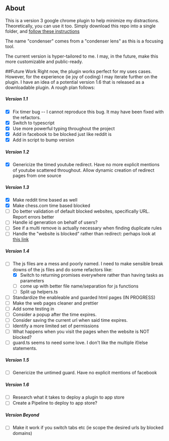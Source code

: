 ## About

This is a version 3 google chrome plugin to help minimize my distractions. Theoretically, you can use it too. Simply download this repo into a single folder, and [follow these instructions](https://developer.chrome.com/docs/extensions/get-started/tutorial/hello-world#load-unpacked)

The name "condenser" comes from a "condenser lens" as this is a focusing tool.

The current version is hyper-tailored to me. I may, in the future, make this more customizable and public-ready.


##Future Work
Right now, the plugin works perfect for my uses cases. However, for the experience (ie joy of coding) I may iterate further on the plugin. I have an idea of a potential version 1.6 that is released as a downloadable plugin. A rough plan follows:

##### Version 1.1
- [x] Fix timer bug -- I cannot reproduce this bug. It may have been fixed with the refactors.
- [x] Switch to typescript
- [x] Use more powerful typing throughout the project
- [x] Add in facebook to be blocked just like reddit is
- [x] Add in script to bump version

##### Version 1.2
- [x] Genericize the timed youtube redirect. Have no more explicit mentions of youtube scattered throughout. Allow dynamic creation of redirect pages from one source

##### Version 1.3
- [x] Make reddit time based as well
- [x] Make chess.com time based blocked
- [ ] Do better validation of default blocked websites, specifically URL. Report errors better
- [ ] Handle id generation on behalf of users?
- [ ] See if a multi remove is actually necessary when finding duplicate rules
- [ ] Handle the "website is blocked" rather than redirect: perhaps look at [this link](https://stackoverflow.com/questions/38428586/open-chrome-extension-in-html)

##### Version 1.4
- [ ] The js files are a mess and poorly named. I need to make sensible break downs of the js files and do some refactors like:
    * [x] Switch to returning promises everywhere rather than having tasks as parameters
    * [ ] come up with better file name/separation for js functions
    * [ ] Split up helpers.ts
- [ ] Standardize the enableable and guarded html pages (IN PROGRESS)
- [ ] Make the web pages cleaner and prettier
- [ ] Add some testing in
- [ ] Consider a popup after the time expires.
- [ ] Consider saving the current url when said time expires.
- [ ] Identify a more limited set of permissions
- [ ] What happens when you visit the pages when the website is NOT blocked?
- [ ] guard.ts seems to need some love. I don't like the multiple if/else statements.

##### Version 1.5
- [ ] Genericize the untimed guard. Have no explicit mentions of facebook

##### Version 1.6
- [ ] Research what it takes to deploy a plugin to app store
- [ ] Create a Pipeline to deploy to app store?

##### Version Beyond
- [ ] Make it work if you switch tabs etc (ie scope the desired urls by blocked domains)





